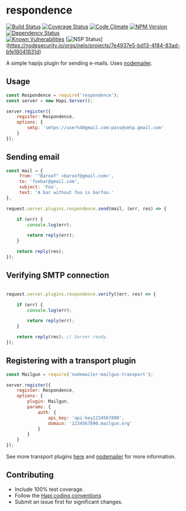 # respondence
[![Build Status](https://travis-ci.org/Phenelo/respondence.svg?branch=master)](https://travis-ci.org/Phenelo/respondence)
[![Coverage Status](https://coveralls.io/repos/github/Phenelo/respondence/badge.svg?branch=master)](https://coveralls.io/github/Phenelo/respondence)
[![Code Climate](https://codeclimate.com/github/Phenelo/respondence/badges/gpa.svg)](https://codeclimate.com/github/Phenelo/respondence)
[![NPM Version](https://badge.fury.io/js/respondence.svg)](https://www.npmjs.com/knekshelf)
[![Dependency Status](https://david-dm.org/Phenelo/respondence.svg)](https://david-dm.org/Phenelo/respondence)<br>
[![Known Vulnerabilities](https://snyk.io/test/github/phenelo/respondence/badge.svg)](https://snyk.io/test/github/phenelo/respondence)
[![NSP Status](https://nodesecurity.io/orgs/nelo/projects/7e4937e5-bd13-4f84-83ad-bfe18041831d/badge)]
(https://nodesecurity.io/orgs/nelo/projects/7e4937e5-bd13-4f84-83ad-bfe18041831d)

A simple hapijs plugin for sending e-mails. Uses [nodemailer](https://github.com/nodemailer/nodemailer).

## Usage
```js
const Respondence = require('respondence');
const server = new Hapi.Server();

server.register({
    register: Respondence,
    options: {
        smtp: 'smtps://user%40gmail.com:pass@smtp.gmail.com'
    }
});
```

## Sending email
```js
const mail = {
     from: '"Baroof" <baroof@gmail.com>',
     to: 'foobar@gmail.com',
     subject: 'Foo',
     text: 'A bar without foo is barfoo.'
},

request.server.plugins.respondence.send(mail, (err, res) => {

    if (err) {
        console.log(err);

        return reply(err);
    }

    return reply(res);
});
```

## Verifying SMTP connection
```js

request.server.plugins.respondence.verify((err, res) => {

    if (err) {
        console.log(err);

        return reply(err);
    }

    return reply(res); // Server ready.
});
```

## Registering with a transport plugin
```js
const Mailgun = require('nodemailer-mailgun-transport');

server.register({
    register: Respondence,
    options: {
        plugin: Mailgun,
        params: {
            auth: {
                api_key: 'api-key1234567890',
                domain: '1234567890.mailgun.org'
            }
        }
    }
});
```
See more transport plugins [here](https://github.com/nodemailer/nodemailer#send-using-a-transport-plugin) and
[nodemailer](https://github.com/nodemailer/nodemailer) for more information.

## Contributing
* Include 100% test coverage.
* Follow the [Hapi coding conventions](http://hapijs.com/styleguide)
* Submit an issue first for significant changes.


